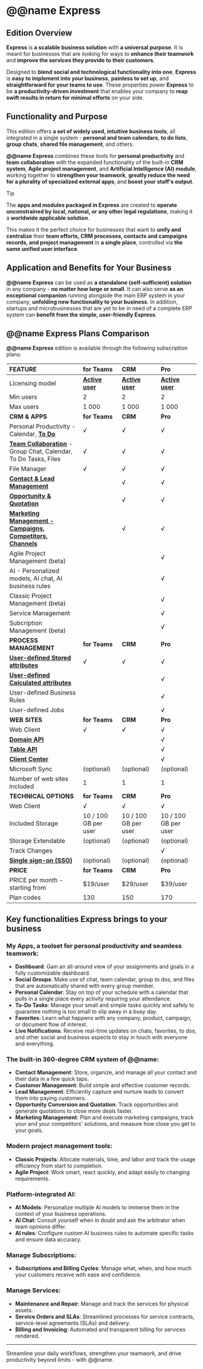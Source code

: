# @@name Express

## Edition Overview

**Express** is **a scalable business solution** with **a universal purpose**. 
It is meant for businesses that are looking for ways to **enhance their teamwork** and **improve the services they provide to their customers**.  

Designed to **blend social and technological functionality into one**, **Express** is **easy to implement into your business**, **painless to set up**, and **straightforward for your teams to use**. 
These properties power **Express** to be **a productivity-driven investment** that enables your company to **reap swift results in return for minimal efforts** on your side.  

## Functionality and Purpose

This edition offers **a set of widely used, intuitive business tools**, all integrated in a single system - **personal and team calendars**, **to do lists**, **group chats**, **shared file management**, and others.  

**@@name Express** combines these tools for **personal productivity** and **team collaboration** with the expanded functionality of the built-in **CRM system**, **Agile project management**, and **Artificial Intelligence (AI) module**, working together to **strengthen your teamwork**, **greatly reduce the need for a plurality of specialized external apps**, and **boost your staff's output**.  

> [!TIP]  
> The **apps and modules packaged in Express** are created to **operate unconstrained by local, national, or any other legal regulations**, making it a **worldwide applicable solution**.  

This makes it the perfect choice for businesses that want to **unify and centralize** their **team efforts, CRM processes, contacts and campaigns records, and project management** in **a single place**, controlled via **the same unified user interface**.  

## Application and Benefits for Your Business

**@@name Express** can be used as **a standalone (self-sufficient) solution** in any company - **no matter how large or small**. 
It can also serve **as an exceptional companion** running alongside the main ERP system in your company, **unfolding new functionality to your business**. 
In addition, startups and microbusinesses that are yet to be in need of a complete ERP system can **benefit from the simple, user-friendly Express**.  

## @@name Express Plans Comparison

**@@name Express** edition is available through the following subscription plans:  

|**FEATURE**|**for Teams**|**CRM**|**Pro**|
|:----|:----|:----|:----|
|Licensing model|**[Active user](~/information/licensing/registered-user-based-licensing.md)**|**[Active user](~/information/licensing/registered-user-based-licensing.md)**|**[Active user](~/information/licensing/registered-user-based-licensing.md)**|
|Min users|2|2|2|
|Max users|1 000|1 000|1 000|
|**CRM & APPS**|**for Teams**|**CRM**|**Pro**|
|Personal Productivity - Calendar, **[To Do](~/features/my-apps/todo.md)**|√|√|√|
|**[Team Collaboration](~/features/my-apps/team-collaboration.md)** - Group Chat, Calendar, To Do Tasks, Files|√|√|√|
|File Manager|√|√|√|
|**[Contact & Lead Management](~/features/crm/presales.md)**| |√|√|
|**[Opportunity & Quotation](~/features/crm/presales.md)**| |√|√|
|**[Marketing Management - Campaigns, Competitors, Channels](~/features/crm/marketing.md)**| |√|√|
|Agile Project Management (beta)| | |√|
|AI - Personalized models, AI chat, AI business rules| | |√|
|Classic Project Management (beta)| | |√|
|Service Management| | |√|
|Subcription Management (beta)| | |√|
|**PROCESS MANAGEMENT**|**for Teams**|**CRM**|**Pro**|
|**[User-defined Stored attributes](~/features/system/stored-attributes.md)**|√|√|√|
|**[User-defined Calculated attributes](~/features/system/calculated-attributes.md)**| | |√|
|User-defined Business Rules| | |√|
|User-defined Jobs| | |√|
|**WEB SITES**|**for Teams**|**CRM**|**Pro**|
|Web Client|√|√|√|
|**[Domain API](https://docs.erp.net/dev/domain-api/index.html)**| | |√|
|**[Table API](https://docs.erp.net/dev/topics/table-api/index.html)**| | |√|
|**[Client Center](~/features/crm/client-center.md)**| | |√|
|Microsoft Sync|(optional)|(optional)|(optional)|
|Number of web sites included|1|1|1|
|**TECHNICAL OPTIONS**|**for Teams**|**CRM**|**Pro**|
|Web Client|√|√|√|
|Included Storage|10 / 100 GB per user|10 / 100 GB per user|10 / 100 GB per user|
|Storage Extendable|(optional)|(optional)|(optional)|
|Track Changes| | |√|
|**[Single sign-on (SSO)](~/features/integrations/sso-microsoft-entra-id-login.md)**|(optional)|(optional)|(optional)|
|**PRICE**|**for Teams**|**CRM**|**Pro**|
|PRICE per month - starting from|$19/user|$29/user|$39/user|
|Plan codes|130|150|170|

## Key functionalities Express brings to your business

### **My Apps**, a toolset for **personal productivity** and **seamless teamwork**:

* **Dashboard**: Gain an all-around view of your assignments and goals in a fully customizable dashboard.
* **Social Groups**: Make use of chat, team calendar, group to dos, and files that are automatically shared with every group member.
* **Personal Calendar**: Stay on top of your schedule with a calendar that pulls in a single place every activity requiring your attendance.
* **To-Do Tasks**: Manage your small and simple tasks quickly and safely to guarantee nothing is too small to slip away in a busy day.
* **Favorites**: Learn what happens with any company, product, campaign, or document flow of interest.
* **Live Notifications**: Receive real-time updates on chats, favorites, to dos, and other social and business aspects to stay in touch with everyone and everything.

### The built-in **360-degree CRM system** of @@name:

* **Contact Management**: Store, organize, and manage all your contact and their data in a few quick taps.
* **Customer Management**: Build simple and effective customer records.
* **Lead Management**: Efficiently capture and nurture leads to convert them into paying customers.
* **Opportunity Conversion and Quotation**: Track opportunities and generate quotations to close more deals faster.
* **Marketing Management**: Plan and execute marketing campaigns, track your and your competitors' solutions, and measure how close you get to your goals.

### Modern **project management** tools:

* **Classic Projects**: Allocate materials, time, and labor and track the usage efficiency from start to completion.
* **Agile Project**: Work smart, react quickly, and adapt easily to changing requirements.
	
### **Platform-integrated AI**:

* **AI Models**: Personalize multiple AI models to immerse them in the context of your business operations.
* **AI Chat**: Consult yourself when in doubt and ask the arbitrator when team opinions differ.
* **AI rules**: Configure custom AI business rules to automate specific tasks and ensure data accuracy.

### Manage **Subscriptions**:

* **Subscriptions and Billing Cycles**: Manage what, when, and how much your customers receive with ease and confidence.

### Manage **Services**:

* **Maintenance and Repair**: Manage and track the services for physical assets.
* **Service Orders and SLAs**: Streamlined processes for service contracts, service-level agreements (SLAs) and delivery.
* **Billing and Invoicing**: Automated and transparent billing for services rendered.

---

Streamline your daily workflows, strengthen your teamwork, and drive productivity beyond limits - with @@name.  
